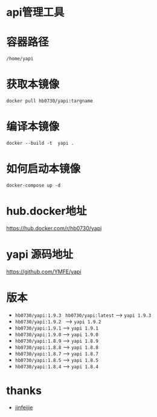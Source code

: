 # api管理工具 
<!--[![docker build](https://img.shields.io/badge/docker%20build-passing-brightgreen)](https://hub.docker.com/r/hb0730/yapi)-->
<!--[![docker pulls](https://badgen.net/docker/pulls/hb0730/yapi)](https://hub.docker.com/r/hb0730/yapi)-->
<!--[![docker cloud build](https://img.shields.io/badge/docker%20build-automated-066da5)](https://hub.docker.com/r/hb0730/yapi)-->

# 容器路径

`/home/yapi`

# 获取本镜像
`docker pull hb0730/yapi:targname`

# 编译本镜像
`docker --build -t  yapi .`

# 如何启动本镜像
`docker-compose up -d`

# hub.docker地址
<https://hub.docker.com/r/hb0730/yapi>

# yapi 源码地址
<https://github.com/YMFE/yapi>

# 版本
 * `hb0730/yapi:1.9.3 ` `hb0730/yapi:latest` --> `yapi 1.9.3`
 * `hb0730/yapi:1.9.2 ` --> `yapi 1.9.2`
 * `hb0730/yapi:1.9.1`  --> `yapi 1.9.1`
 * `hb0730/yapi:1.9.0`  --> `yapi 1.9.0`
 * `hb0730/yapi:1.8.9`  --> `yapi 1.8.9`
 * `hb0730/yapi:1.8.8`  --> `yapi 1.8.8`
 * `hb0730/yapi:1.8.7`  --> `yapi 1.8.7`
 * `hb0730/yapi:1.8.5`  --> `yapi 1.8.5`
 * `hb0730/yapi:1.8.4`  --> `yapi 1.8.4`

# thanks
 * [jinfeijie](https://github.com/jinfeijie/yapi)

